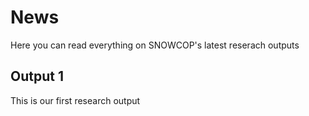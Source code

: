 # News
Here you can read everything on SNOWCOP's latest reserach outputs

## Output 1
This is our first research output